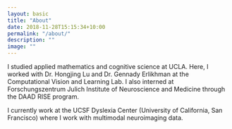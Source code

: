 ```yaml
---
layout: basic
title: "About"
date: 2018-11-28T15:15:34+10:00
permalink: "/about/"
description: ""
image: ""
---
```


I studied applied mathematics and cognitive science at UCLA. Here, I worked with Dr. Hongjing Lu and Dr. Gennady Erlikhman at the Computational Vision and Learning Lab. I also interned at Forschungszentrum Julich Institute of Neuroscience and Medicine through the DAAD RISE program.

I currently work at the UCSF Dyslexia Center (University of California, San Francisco) where I work with multimodal neuroimaging data.